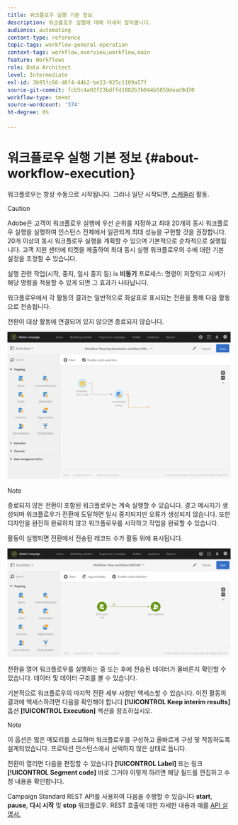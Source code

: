 ```yaml
---
title: 워크플로우 실행 기본 정보
description: 워크플로우 실행에 대해 자세히 알아봅니다.
audience: automating
content-type: reference
topic-tags: workflow-general-operation
context-tags: workflow,overview;workflow,main
feature: Workflows
role: Data Architect
level: Intermediate
exl-id: 3b95fc66-d6f4-44b2-be33-925c1109a57f
source-git-commit: fcb5c4a92f23bdffd1082b7b044b5859dead9d70
workflow-type: tm+mt
source-wordcount: '374'
ht-degree: 8%

---
```


# 워크플로우 실행 기본 정보 {#about-workflow-execution}

워크플로우는 항상 수동으로 시작됩니다. 그러나 일단 시작되면, [스케줄러](../../automating/using/scheduler.md) 활동.

>[!CAUTION]
>
> Adobe은 고객이 워크플로우 실행에 우선 순위를 지정하고 최대 20개의 동시 워크플로우 실행을 실행하여 인스턴스 전체에서 일관되게 최대 성능을 구현할 것을 권장합니다. 20개 이상의 동시 워크플로우 실행을 계획할 수 있으며 기본적으로 순차적으로 실행됩니다. 고객 지원 센터에 티켓을 제출하여 최대 동시 실행 워크플로우의 수에 대한 기본 설정을 조정할 수 있습니다.

실행 관련 작업(시작, 중지, 일시 중지 등) is **비동기** 프로세스: 명령이 저장되고 서버가 해당 명령을 적용할 수 있게 되면 그 효과가 나타납니다.

워크플로우에서 각 활동의 결과는 일반적으로 화살표로 표시되는 전환을 통해 다음 활동으로 전송됩니다.

전환이 대상 활동에 연결되어 있지 않으면 종료되지 않습니다.

![](assets/wkf_execution_1.png)

>[!NOTE]
>
>종료되지 않은 전환이 포함된 워크플로우는 계속 실행할 수 있습니다. 경고 메시지가 생성되며 워크플로우가 전환에 도달하면 일시 중지되지만 오류가 생성되지 않습니다. 또한 디자인을 완전히 완료하지 않고 워크플로우를 시작하고 작업을 완료할 수 있습니다.

활동이 실행되면 전환에서 전송된 레코드 수가 활동 위에 표시됩니다.

![](assets/wkf_transition_count.png)

전환을 열어 워크플로우를 실행하는 중 또는 후에 전송된 데이터가 올바른지 확인할 수 있습니다. 데이터 및 데이터 구조를 볼 수 있습니다.

기본적으로 워크플로우의 마지막 전환 세부 사항만 액세스할 수 있습니다. 이전 활동의 결과에 액세스하려면 다음을 확인해야 합니다 **[!UICONTROL Keep interim results]** 옵션 **[!UICONTROL Execution]** 섹션을 참조하십시오.

>[!NOTE]
>
>이 옵션은 많은 메모리를 소모하며 워크플로우를 구성하고 올바르게 구성 및 작동하도록 설계되었습니다. 프로덕션 인스턴스에서 선택하지 않은 상태로 둡니다.

전환이 열리면 다음을 편집할 수 있습니다 **[!UICONTROL Label]** 또는 링크 **[!UICONTROL Segment code]** 바로 그거야 이렇게 하려면 해당 필드를 편집하고 수정 내용을 확인합니다.

Campaign Standard REST API를 사용하여 다음을 수행할 수 있습니다 **start**, **pause**, **다시 시작** 및 **stop** 워크플로우. REST 호출에 대한 자세한 내용과 예를 [API 설명서.](../../api/using/controlling-a-workflow.md)

